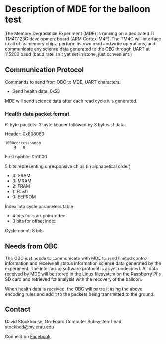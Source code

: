 # Description of MDE for the balloon test

The Memory Degradation Experiment (MDE) is running on a dedicated TI TM4C123G
development board (ARM Cortex-M4F). The TM4C will interface to all of its memory
chips, perform its own read and write operations, and communicate any science
data generated to the OBC through UART at 115200 baud (baud rate isn't yet set
in stone, just convenient.)

## Communication Protocol

Commands to send from OBC to MDE, UART characters.
- Send health data: 0x53

MDE will send science data after each read cycle it is generated.

### Health data packet format

6-byte packets: 3-byte header followed by 3 bytes of data

Header: 0x808080

```
1000cccccssssooo
    4   0
```

First nybble: 0b1000

5 bits representing unresponsive chips (in alphabetical order)
- 4: SRAM
- 3: MRAM
- 2: FRAM
- 1: Flash
- 0: EEPROM

Index into cycle parameters table
- 4 bits for start point index
- 3 bits for offset index

Cycle count: 8 bits

## Needs from OBC

The OBC just needs to communicate with MDE to send limited control information
and receive all status information science data generated by the experiment. The
interfacing software protocol is as yet undecided. All data received by MDE will
be stored in the Linux filesystem on the Raspberry Pi's SD card and retrieved
for analysis with the recovery of the balloon. 

When health data is received, the OBC will parse it using the above encoding
rules and add it to the packets being transmitted to the ground.

## Contact

David Stockhouse, On-Board Computer Subsystem Lead  
[stockhod@my.erau.edu](mailto:stockhod@my.erau.edu)

Connect on [Facebook](https://www.facebook.com/eaglesaterau/).

